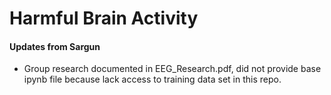 # Harmful Brain Activity

#### Updates from Sargun
- Group research documented in EEG_Research.pdf, did not provide base ipynb file because lack access to training data set in this repo.